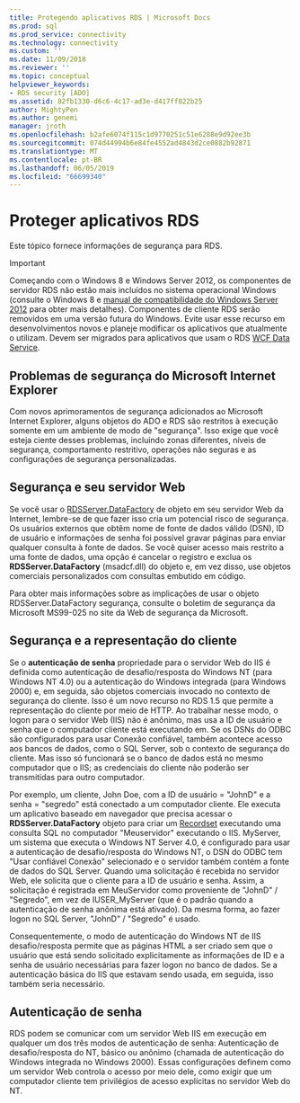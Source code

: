 ```yaml
---
title: Protegendo aplicativos RDS | Microsoft Docs
ms.prod: sql
ms.prod_service: connectivity
ms.technology: connectivity
ms.custom: ''
ms.date: 11/09/2018
ms.reviewer: ''
ms.topic: conceptual
helpviewer_keywords:
- RDS security [ADO]
ms.assetid: 82fb1330-d6c6-4c17-ad3e-d417ff822b25
author: MightyPen
ms.author: genemi
manager: jroth
ms.openlocfilehash: b2afe6074f115c1d9770251c51e6288e9d92ee3b
ms.sourcegitcommit: 074d44994b6e84fe4552ad4843d2ce0882b92871
ms.translationtype: MT
ms.contentlocale: pt-BR
ms.lasthandoff: 06/05/2019
ms.locfileid: "66699340"
---
```

# <a name="securing-rds-applications"></a>Proteger aplicativos RDS
Este tópico fornece informações de segurança para RDS.  
  
> [!IMPORTANT]
>  Começando com o Windows 8 e Windows Server 2012, os componentes de servidor RDS não estão mais incluídos no sistema operacional Windows (consulte o Windows 8 e [manual de compatibilidade do Windows Server 2012](https://www.microsoft.com/download/details.aspx?id=27416) para obter mais detalhes). Componentes de cliente RDS serão removidos em uma versão futura do Windows. Evite usar esse recurso em desenvolvimentos novos e planeje modificar os aplicativos que atualmente o utilizam. Devem ser migrados para aplicativos que usam o RDS [WCF Data Service](https://go.microsoft.com/fwlink/?LinkId=199565).  
  
## <a name="microsoft-internet-explorer-security-issues"></a>Problemas de segurança do Microsoft Internet Explorer  
 Com novos aprimoramentos de segurança adicionados ao Microsoft Internet Explorer, alguns objetos do ADO e RDS são restritos à execução somente em um ambiente de modo de "segurança". Isso exige que você esteja ciente desses problemas, incluindo zonas diferentes, níveis de segurança, comportamento restritivo, operações não seguras e as configurações de segurança personalizadas.  
  
## <a name="security-and-your-web-server"></a>Segurança e seu servidor Web  
 Se você usar o [RDSServer.DataFactory](../../../ado/reference/rds-api/datafactory-object-rdsserver.md) de objeto em seu servidor Web da Internet, lembre-se de que fazer isso cria um potencial risco de segurança. Os usuários externos que obtêm nome de fonte de dados válido (DSN), ID de usuário e informações de senha foi possível gravar páginas para enviar qualquer consulta à fonte de dados. Se você quiser acesso mais restrito a uma fonte de dados, uma opção é cancelar o registro e exclua os **RDSServer.DataFactory** (msadcf.dll) do objeto e, em vez disso, use objetos comerciais personalizados com consultas embutido em código.  
  
 Para obter mais informações sobre as implicações de usar o objeto RDSServer.DataFactory segurança, consulte o boletim de segurança da Microsoft MS99-025 no site da Web de segurança da Microsoft.  
  
## <a name="client-impersonation-and-security"></a>Segurança e a representação do cliente  
 Se o **autenticação de senha** propriedade para o servidor Web do IIS é definida como autenticação de desafio/resposta do Windows NT (para Windows NT 4.0) ou a autenticação do Windows integrada (para Windows 2000) e, em seguida, são objetos comerciais invocado no contexto de segurança do cliente. Isso é um novo recurso no RDS 1.5 que permite a representação do cliente por meio de HTTP. Ao trabalhar nesse modo, o logon para o servidor Web (IIS) não é anônimo, mas usa a ID de usuário e senha que o computador cliente está executando em. Se os DSNs do ODBC são configurados para usar Conexão confiável, também acontece acesso aos bancos de dados, como o SQL Server, sob o contexto de segurança do cliente. Mas isso só funcionará se o banco de dados está no mesmo computador que o IIS; as credenciais do cliente não poderão ser transmitidas para outro computador.  
  
 Por exemplo, um cliente, John Doe, com a ID de usuário = "JohnD" e a senha = "segredo" está conectado a um computador cliente. Ele executa um aplicativo baseado em navegador que precisa acessar o **RDSServer.DataFactory** objeto para criar um [Recordset](../../../ado/reference/ado-api/recordset-object-ado.md) executando uma consulta SQL no computador "Meuservidor" executando o IIS. MyServer, um sistema que executa o Windows NT Server 4.0, é configurado para usar a autenticação de desafio/resposta do Windows NT, o DSN do ODBC tem "Usar confiável Conexão" selecionado e o servidor também contém a fonte de dados do SQL Server. Quando uma solicitação é recebida no servidor Web, ele solicita que o cliente para a ID de usuário e senha. Assim, a solicitação é registrada em MeuServidor como proveniente de "JohnD" / "Segredo", em vez de IUSER_MyServer (que é o padrão quando a autenticação de senha anônima está ativado). Da mesma forma, ao fazer logon no SQL Server, "JohnD" / "Segredo" é usado.  
  
 Consequentemente, o modo de autenticação do Windows NT de IIS desafio/resposta permite que as páginas HTML a ser criado sem que o usuário que está sendo solicitado explicitamente as informações de ID e a senha de usuário necessárias para fazer logon no banco de dados. Se a autenticação básica do IIS que estavam sendo usada, em seguida, isso também seria necessário.  
  
## <a name="password-authentication"></a>Autenticação de senha  
 RDS podem se comunicar com um servidor Web IIS em execução em qualquer um dos três modos de autenticação de senha: Autenticação de desafio/resposta do NT, básico ou anônimo (chamada de autenticação do Windows integrada no Windows 2000). Essas configurações definem como um servidor Web controla o acesso por meio dele, como exigir que um computador cliente tem privilégios de acesso explícitas no servidor Web do NT.


